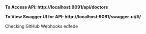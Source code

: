 
<b> To Access API: http://localhost:9091/api/doctors

To View Swagger UI for API: http://localhost:9091/swagger-ui/#/
</b>

Checking GitHub Webhooks edfede
